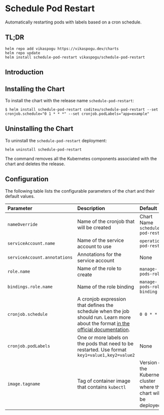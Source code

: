 # Schedule Pod Restart

Automatically restarting pods with labels based on a cron schedule.

## TL;DR

```console
helm repo add vikaspogu https://vikaspogu.dev/charts
helm repo update
helm install schedule-pod-restart vikaspogu/schedule-pod-restart
```

## Introduction

## Installing the Chart

To install the chart with the release name `schedule-pod-restart`:

```console
$ helm install schedule-pod-restart coditeu/schedule-pod-restart --set cronjob.schedule="0 1 * * *" --set cronjob.podLabels="app=example"
```

## Uninstalling the Chart

To uninstall the `schedule-pod-restart` deployment:

```console
helm uninstall schedule-pod-restart
```

The command removes all the Kubernetes components associated with the chart and
deletes the release.

## Configuration

The following table lists the configurable parameters of the chart and
their default values.

| Parameter                    | Description                                                              | Default                           |
|:-----------------------------|:-------------------------------------------------------------------------|:----------------------------------|
| `nameOverride`               | Name of the cronjob that will be created                                 | Chart Name `schedule-pod-restart` |
| `serviceAccount.name`        | Name of the service account to use                                       | `operations-pod-restart`          |
| `serviceAccount.annotations` | Annotations for the service account                                      | None                              |
| `role.name`                  | Name of the role to create                                               | `manage-pods-role`                |
| `bindings.role.name`         | Name of the role binding                                                 | `manage-pods-role-binding`        |
| `cronjob.schedule`           | A cronjob expression that defines the schedule when the job should run. Learn more about the format [in the official documentation](https://kubernetes.io/docs/concepts/workloads/controllers/cron-jobs/#cron-schedule-syntax).   | `0 0 * * *`                       |
| `cronjob.podLabels`          | One or more labels on the pods that need to be restarted. Use format `key1=value1,key2=value2`      | None   |
| `image.tagname`              | Tag of container image that contains `kubectl`                           | Version of the Kubernetes cluster where the chart will be deployed          |
